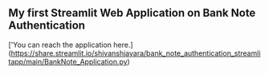 ## My first Streamlit Web Application on Bank Note Authentication

['You can reach the application here.] (https://share.streamlit.io/shivanshjayara/bank_note_authentication_streamlitapp/main/BankNote_Application.py)
